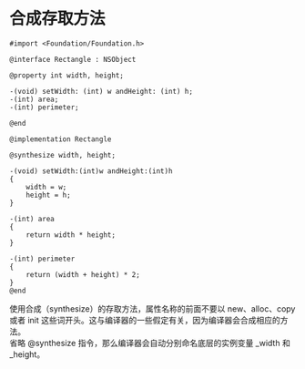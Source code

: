 # 合成存取方法
```
#import <Foundation/Foundation.h>

@interface Rectangle : NSObject

@property int width, height;

-(void) setWidth: (int) w andHeight: (int) h;
-(int) area;
-(int) perimeter;

@end

@implementation Rectangle

@synthesize width, height;

-(void) setWidth:(int)w andHeight:(int)h
{
    width = w;
    height = h;
}

-(int) area
{
    return width * height;
}

-(int) perimeter
{
    return (width + height) * 2;
}
@end
```

使用合成（synthesize）的存取方法，属性名称的前面不要以 new、alloc、copy 或者 init 这些词开头。这与编译器的一些假定有关，因为编译器会合成相应的方法。  
省略 @synthesize 指令，那么编译器会自动分别命名底层的实例变量 _width 和 _height。